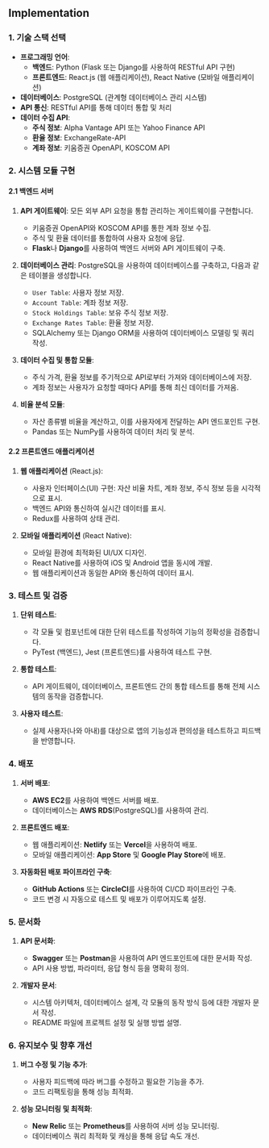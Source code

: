 ﻿## Implementation

### 1. 기술 스택 선택

- **프로그래밍 언어**: 
  - **백엔드**: Python (Flask 또는 Django를 사용하여 RESTful API 구현)
  - **프론트엔드**: React.js (웹 애플리케이션), React Native (모바일 애플리케이션)
- **데이터베이스**: PostgreSQL (관계형 데이터베이스 관리 시스템)
- **API 통신**: RESTful API를 통해 데이터 통합 및 처리
- **데이터 수집 API**:
  - **주식 정보**: Alpha Vantage API 또는 Yahoo Finance API
  - **환율 정보**: ExchangeRate-API
  - **계좌 정보**: 키움증권 OpenAPI, KOSCOM API

### 2. 시스템 모듈 구현

#### 2.1 백엔드 서버

1. **API 게이트웨이**: 모든 외부 API 요청을 통합 관리하는 게이트웨이를 구현합니다.
   - 키움증권 OpenAPI와 KOSCOM API를 통한 계좌 정보 수집.
   - 주식 및 환율 데이터를 통합하여 사용자 요청에 응답.
   - **Flask**나 **Django**를 사용하여 백엔드 서버와 API 게이트웨이 구축.

2. **데이터베이스 관리**: PostgreSQL을 사용하여 데이터베이스를 구축하고, 다음과 같은 테이블을 생성합니다.
   - `User Table`: 사용자 정보 저장.
   - `Account Table`: 계좌 정보 저장.
   - `Stock Holdings Table`: 보유 주식 정보 저장.
   - `Exchange Rates Table`: 환율 정보 저장.
   - SQLAlchemy 또는 Django ORM을 사용하여 데이터베이스 모델링 및 쿼리 작성.

3. **데이터 수집 및 통합 모듈**:
   - 주식 가격, 환율 정보를 주기적으로 API로부터 가져와 데이터베이스에 저장.
   - 계좌 정보는 사용자가 요청할 때마다 API를 통해 최신 데이터를 가져옴.

4. **비율 분석 모듈**:
   - 자산 종류별 비율을 계산하고, 이를 사용자에게 전달하는 API 엔드포인트 구현.
   - Pandas 또는 NumPy를 사용하여 데이터 처리 및 분석.

#### 2.2 프론트엔드 애플리케이션

1. **웹 애플리케이션** (React.js):
   - 사용자 인터페이스(UI) 구현: 자산 비율 차트, 계좌 정보, 주식 정보 등을 시각적으로 표시.
   - 백엔드 API와 통신하여 실시간 데이터를 표시.
   - Redux를 사용하여 상태 관리.

2. **모바일 애플리케이션** (React Native):
   - 모바일 환경에 최적화된 UI/UX 디자인.
   - React Native를 사용하여 iOS 및 Android 앱을 동시에 개발.
   - 웹 애플리케이션과 동일한 API와 통신하여 데이터 표시.

### 3. 테스트 및 검증

1. **단위 테스트**:
   - 각 모듈 및 컴포넌트에 대한 단위 테스트를 작성하여 기능의 정확성을 검증합니다.
   - PyTest (백엔드), Jest (프론트엔드)를 사용하여 테스트 구현.

2. **통합 테스트**:
   - API 게이트웨이, 데이터베이스, 프론트엔드 간의 통합 테스트를 통해 전체 시스템의 동작을 검증합니다.

3. **사용자 테스트**:
   - 실제 사용자(나와 아내)를 대상으로 앱의 기능성과 편의성을 테스트하고 피드백을 반영합니다.

### 4. 배포

1. **서버 배포**:
   - **AWS EC2**를 사용하여 백엔드 서버를 배포.
   - 데이터베이스는 **AWS RDS**(PostgreSQL)를 사용하여 관리.

2. **프론트엔드 배포**:
   - 웹 애플리케이션: **Netlify** 또는 **Vercel**을 사용하여 배포.
   - 모바일 애플리케이션: **App Store** 및 **Google Play Store**에 배포.

3. **자동화된 배포 파이프라인 구축**:
   - **GitHub Actions** 또는 **CircleCI**를 사용하여 CI/CD 파이프라인 구축.
   - 코드 변경 시 자동으로 테스트 및 배포가 이루어지도록 설정.

### 5. 문서화

1. **API 문서화**:
   - **Swagger** 또는 **Postman**을 사용하여 API 엔드포인트에 대한 문서화 작성.
   - API 사용 방법, 파라미터, 응답 형식 등을 명확히 정의.

2. **개발자 문서**:
   - 시스템 아키텍처, 데이터베이스 설계, 각 모듈의 동작 방식 등에 대한 개발자 문서 작성.
   - README 파일에 프로젝트 설정 및 실행 방법 설명.

### 6. 유지보수 및 향후 개선

1. **버그 수정 및 기능 추가**:
   - 사용자 피드백에 따라 버그를 수정하고 필요한 기능을 추가.
   - 코드 리팩토링을 통해 성능 최적화.

2. **성능 모니터링 및 최적화**:
   - **New Relic** 또는 **Prometheus**를 사용하여 서버 성능 모니터링.
   - 데이터베이스 쿼리 최적화 및 캐싱을 통해 응답 속도 개선.

